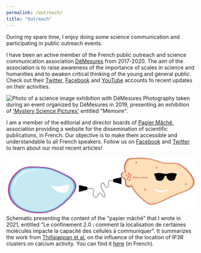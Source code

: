 ```yaml
---
permalink: /outreach/
title: "Outreach"
---
```


During my spare time, I enjoy doing some science communication and participating in public outreach events. 

I have been an active member of the French public outreach and science communication association [DéMesures](https://demesures.jimdo.com/) from 2017-2020. The aim of the association is to raise awareness of the importance of scales in science and humanities and to awaken critical thinking of the young and general public. Check out their [Twitter](https://twitter.com/DMesures), [Facebook](https://www.facebook.com/DMesures/?hc_ref=ARSZ-Ig1maGPB6uumgyP2A9Q4uq1yoVLq4fU--GujY9oDTHyql0jWP7Kqmzs2Od6BXY) and [YouTube](https://www.youtube.com/channel/UCIn3CucWk1mLgbzE0noO2Iw/videos) accounts fo recent updates on their activities.

![Photo of a science image exhibition with DéMesures](/images/outreach/exhibition-DéMesures.jpg)
Photography taken during an event organized by DéMesures in 2019, presenting an exhibition of ['Mystery Science Pictures'](https://demesures.jimdo.com/mscipic/) entitled "Mémoire".

I am a member of the editorial and director boards of [Papier Mâché](https://papiermachesciences.org/), association providing a website for the dissemination of scientific publications, in French. Our objective is to make them accessible and understandable to all French speakers. Follow us on [Facebook](https://www.facebook.com/papiermachesciences/) and [Twitter](https://twitter.com/PapierMache_Sci) to learn about our most recent articles!

![2 cells communicating via IP3R clusters](/images/outreach/pm-denizot-2021.jpg)
Schematic presenting the content of the "papier mâché" that I wrote in 2021, entitled "Le confinement 2.0 : comment la localisation de certaines molécules impacte la capacité des cellules à communiquer". It summarizes the work from [Thillaiappan et al.](https://www.nature.com/articles/s41467-017-01644-8) on the influence of the location of IP3R clusters on calcium activity. You can find it [here](https://papiermachesciences.org/2021/02/21/le-confinement-2-0-comment-la-localisation-de-certaines-molecules-impacte-la-capacite-des-cellules-a-communiquer/?v=C) (in French).
